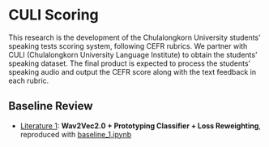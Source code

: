 # CULI Scoring

This research is the development of the Chulalongkorn University students’ speaking tests scoring system, following CEFR rubrics. We partner with CULI (Chulalongkorn University Language Institute) to obtain the students’ speaking dataset. The final product is expected to process the students’ speaking audio and output the CEFR score along with the text feedback in each rubric.

## Baseline Review
* [Literature 1](https://aclanthology.org/2024.findings-naacl.86.pdf): **Wav2Vec2.0 + Prototyping Classifier + Loss Reweighting**, reproduced with [baseline_1.ipynb](https://github.com/tanntnny/culi-scoring/blob/main/notebooks/baseline_1.ipynb)